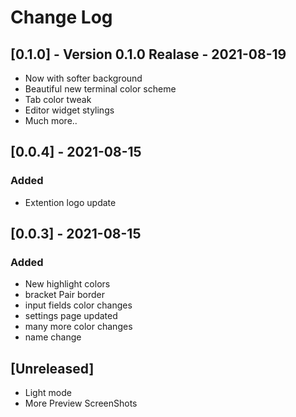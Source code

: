 # Change Log

## [0.1.0] - **Version 0.1.0 Realase** - 2021-08-19

- Now with softer background
- Beautiful new terminal color scheme
- Tab color tweak
- Editor widget stylings
- Much more..

## [0.0.4] - 2021-08-15

### Added

- Extention logo update

## [0.0.3] - 2021-08-15

### Added

- New highlight colors
- bracket Pair border
- input fields color changes
- settings page updated
- many more color changes
- name change

## [Unreleased]

- Light mode
- More Preview ScreenShots
